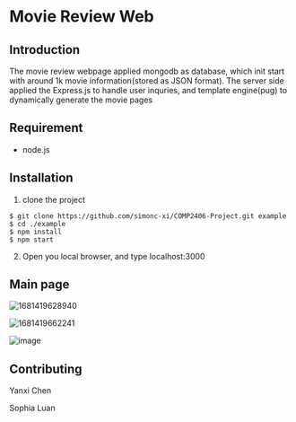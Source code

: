 # Movie Review Web


## Introduction
The movie review webpage applied mongodb as database, which init start with around 1k movie information(stored as JSON format). 
The server side applied the Express.js to handle user inquries, and template engine(pug) to dynamically generate the movie pages


## Requirement
- node.js

## Installation
1. clone the project
```
$ git clone https://github.com/simonc-xi/COMP2406-Project.git example
$ cd ./example
$ npm install
$ npm start
```
2. Open you local browser, and type localhost:3000

## Main page
![1681419628940](https://user-images.githubusercontent.com/54078298/231881758-d5055984-6018-4660-9951-3aa294287449.png)

![1681419662241](https://user-images.githubusercontent.com/54078298/231881863-8a76bf61-e3df-4a8c-8c11-85ddb50bfe24.png)

![image](https://user-images.githubusercontent.com/54078298/231881956-67430564-b221-43f0-b23b-d4c2d8c8b84c.png)

## Contributing
Yanxi Chen

Sophia Luan

